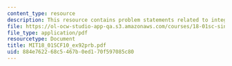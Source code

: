 ```yaml
---
content_type: resource
description: This resource contains problem statements related to integral comparison.
file: https://ol-ocw-studio-app-qa.s3.amazonaws.com/courses/18-01sc-single-variable-calculus-fall-2010/884e762268c5467b0ed170f597085c80_MIT18_01SCF10_ex92prb.pdf
file_type: application/pdf
resourcetype: Document
title: MIT18_01SCF10_ex92prb.pdf
uid: 884e7622-68c5-467b-0ed1-70f597085c80
---
```

